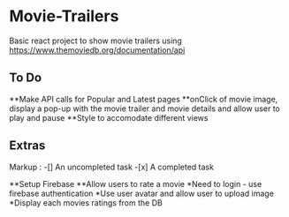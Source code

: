 # Movie-Trailers

Basic react project to show movie trailers using https://www.themoviedb.org/documentation/api

## To Do
**Make API calls for Popular and Latest pages
**onClick of movie image, display a pop-up with the movie trailer and movie details and allow user to play and pause
**Style to accomodate different views

## Extras

Markup : -[] An uncompleted task
         -[x] A completed task
          
**Setup Firebase
**Allow users to rate a movie 
      *Need to login - use firebase authentication
      *Use user avatar and allow user to upload image
      *Display each movies ratings from the DB
      


